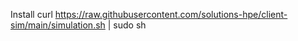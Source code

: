 Install 
curl https://raw.githubusercontent.com/solutions-hpe/client-sim/main/simulation.sh | sudo sh
